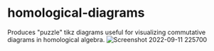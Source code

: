 # homological-diagrams
 Produces "puzzle" tikz diagrams useful for visualizing commutative diagrams in homological algebra.
![Screenshot 2022-09-11 225700](https://user-images.githubusercontent.com/11195846/189550543-1da3928b-27c2-4636-b051-45c75c554943.png)
